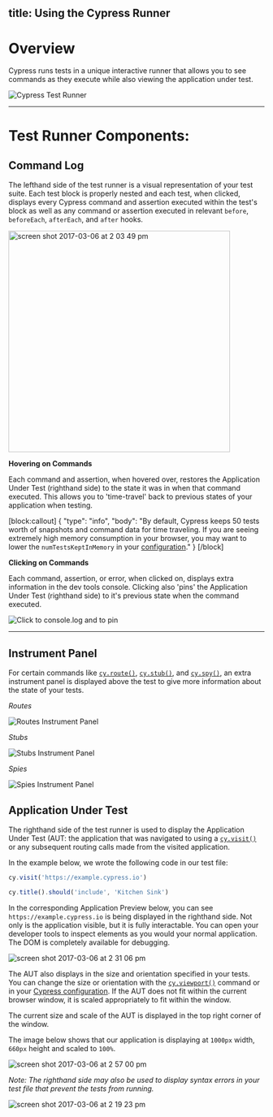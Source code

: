 title: Using the Cypress Runner
---

# Overview

Cypress runs tests in a unique interactive runner that allows you to see commands as they execute while also viewing the application under test.

![Cypress Test Runner](https://www.cypress.io/img/test-runner-gui-in-browser.9e6f99d7.png)

***

# Test Runner Components:

## Command Log

The lefthand side of the test runner is a visual representation of your test suite. Each test block is properly nested and each test, when clicked, displays every Cypress command and assertion executed within the test's block as well as any command or assertion executed in relevant `before`, `beforeEach`, `afterEach`, and `after` hooks.

<img width="436" alt="screen shot 2017-03-06 at 2 03 49 pm" src="https://cloud.githubusercontent.com/assets/1271364/23626797/1a6a59f6-027c-11e7-9ca5-7451b97557a9.png">

**Hovering on Commands**

Each command and assertion, when hovered over, restores the Application Under Test (righthand side) to the state it was in when that command executed. This allows you to 'time-travel' back to previous states of your application when testing.

[block:callout]
{
  "type": "info",
  "body": "By default, Cypress keeps 50 tests worth of snapshots and command data for time traveling. If you are seeing extremely high memory consumption in your browser, you may want to lower the `numTestsKeptInMemory` in your [configuration](https://on.cypress.io/guides/configuration#section-global)."
}
[/block]


**Clicking on Commands**

Each command, assertion, or error, when clicked on, displays extra information in the dev tools console. Clicking also 'pins' the Application Under Test (righthand side) to it's previous state when the command executed.

![Click to console.log and to pin](https://cloud.githubusercontent.com/assets/1271364/23626854/59b2e6dc-027c-11e7-8c9e-7b4c9162f4c5.png)


***

## Instrument Panel

For certain commands like [`cy.route()`](https://on.cypress.io/api/route), [`cy.stub()`](https://on.cypress.io/api/stub), and [`cy.spy()`](https://on.cypress.io/api/spy), an extra instrument panel is displayed above the test to give more information about the state of your tests.

*Routes*

![Routes Instrument Panel](https://cloud.githubusercontent.com/assets/1271364/23625143/2500b172-0276-11e7-824a-590562176818.png)

*Stubs*

![Stubs Instrument Panel](https://cloud.githubusercontent.com/assets/1157043/22437473/335f7104-e6f6-11e6-8ee8-74dc21e7d4fa.png)

*Spies*

![Spies Instrument Panel](https://cloud.githubusercontent.com/assets/1157043/22437713/1d5f7be6-e6f7-11e6-9457-f35cbeaa5385.png)

## Application Under Test

The righthand side of the test runner is used to display the Application Under Test (AUT: the application that was navigated to using a [`cy.visit()`](https://on.cypress.io/api/visit) or any subsequent routing calls made from the visited application.

In the example below, we wrote the following code in our test file:

```javascript
cy.visit('https://example.cypress.io')

cy.title().should('include', 'Kitchen Sink')
```

In the corresponding Application Preview below, you can see `https://example.cypress.io` is being displayed in the righthand side. Not only is the application visible, but it is fully interactable. You can open your developer tools to inspect elements as you would your normal application. The DOM is completely available for debugging.

![screen shot 2017-03-06 at 2 31 06 pm](https://cloud.githubusercontent.com/assets/1271364/23626182/ec9d421a-0279-11e7-8ff2-42f33d2fe1ca.png)

The AUT also displays in the size and orientation specified in your tests. You can change the size or orientation with the [`cy.viewport()`](https://on.cypress.io/api/viewport) command or in your [Cypress configuration](https://docs.cypress.io/docs/configuration#section-viewport). If the AUT does not fit within the current browser window, it is scaled appropriately to fit within the window.

The current size and scale of the AUT is displayed in the top right corner of the window.

The image below shows that our application is displaying at `1000px` width, `660px` height and scaled to `100%`.

![screen shot 2017-03-06 at 2 57 00 pm](https://cloud.githubusercontent.com/assets/1271364/23627080/43eda9c6-027d-11e7-8cb9-270e074587cb.png)


*Note: The righthand side may also be used to display syntax errors in your test file that prevent the tests from running.*

![screen shot 2017-03-06 at 2 19 23 pm](https://cloud.githubusercontent.com/assets/1271364/23625643/f04a6976-0277-11e7-8ff2-0be479e79e8a.png)


